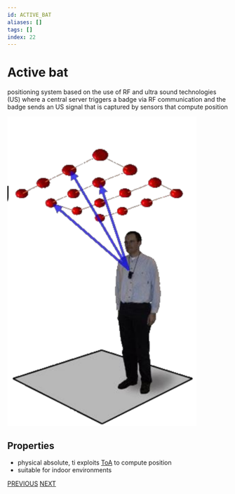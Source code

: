 ```yaml
---
id: ACTIVE_BAT
aliases: []
tags: []
index: 22
---
```


# Active bat

positioning system based on the use of RF and ultra sound technologies (US) where a central server triggers a badge via RF communication and the badge sends an US signal that is captured by sensors that compute position

![](assets/mobile_systems/Pasted%20image%2020240609151742.png)

## Properties

- physical absolute, ti exploits [ToA](mobile_systems/positioning_systems/base_techniques.md) to compute position
- suitable for indoor environments

[PREVIOUS](mobile_systems/positioning_systems/no_infrastructure_positioning_systems.md) [NEXT](mobile_systems/positioning_systems/radar.md)
